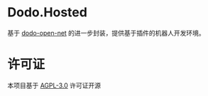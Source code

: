 # Dodo.Hosted

基于 [dodo-open-net](https://github.com/dodo-open/dodo-open-net) 的进一步封装，提供基于插件的机器人开发环境。

# 许可证

本项目基于 [AGPL-3.0](LICENSE) 许可证开源
